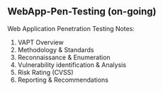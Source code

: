 ## WebApp-Pen-Testing (on-going)
Web Application Penetration Testing Notes:
1. VAPT Overview
2. Methodology & Standards
3. Reconnaissance & Enumeration 
4. Vulnerability identification & Analysis
5. Risk Rating (CVSS)
6. Reporting & Recommendations 
